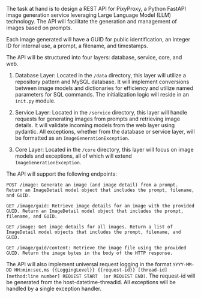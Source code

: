 The task at hand is to design a REST API for PixyProxy, a Python FastAPI image generation service leveraging Large Language Model (LLM) technology. The API will facilitate the generation and management of images based on prompts.

Each image generated will have a GUID for public identification, an integer ID for internal use, a prompt, a filename, and timestamps.

The API will be structured into four layers: database, service, core, and web.

1. Database Layer: Located in the `/data` directory, this layer will utilize a repository pattern and MySQL database. It will implement conversions between image models and dictionaries for efficiency and utilize named parameters for SQL commands. The initialization logic will reside in an `init.py` module.

2. Service Layer: Located in the `/service` directory, this layer will handle requests for generating images from prompts and retrieving image details. It will validate incoming models from the web layer using pydantic. All exceptions, whether from the database or service layer, will be formatted as an `ImageGenerationException`.

3. Core Layer: Located in the `/core` directory, this layer will focus on image models and exceptions, all of which will extend `ImageGenerationException`.

The API will support the following endpoints:

    POST /image: Generate an image (and image detail) from a prompt. Return an ImageDetail model object that includes the prompt, filename, and GUID.

    GET /image/guid: Retrieve image details for an image with the provided GUID. Return an ImageDetail model object that includes the prompt, filename, and GUID.

    GET /image: Get image details for all images. Return a list of ImageDetail model objects that includes the prompt, filename, and GUID.

    GET /image/guid/content: Retrieve the image file using the provided GUID. Return the image bytes in the body of the HTTP response.

The API will also implement universal request logging in the
format `YYYY-MM-DD HH:min:sec,ms {{LoggingLevel}} {{request-id}} [thread-id] [method:line number] REQUEST START  (or REQUEST END)`.
The request-id will be generated from the host-datetime-threadid. All exceptions will be handled by a single exception
handler.
